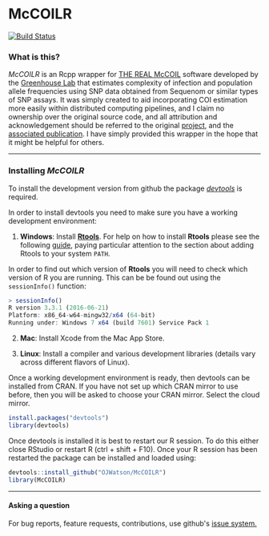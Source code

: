 # McCOILR

[![Build Status](https://travis-ci.org/OJWatson/McCOILR.png?branch=master)](https://travis-ci.org/OJWatson/McCOILR)

### What is this?

*McCOILR* is an Rcpp wrapper for [THE REAL McCOIL](https://github.com/Greenhouse-Lab/THEREALMcCOIL) software 
developed by the [Greenhouse Lab](https://github.com/Greenhouse-Lab) that estimates complexity of infection 
and population allele frequencies using SNP data obtained from Sequenom or similar types of SNP assays. It was
simply created to aid incorporating COI estimation more easily within distributed computing pipelines, and I
claim no ownership over the original source code, and all attribution and acknowledgement should be referred to
the original [project](https://github.com/Greenhouse-Lab/THEREALMcCOIL), and the [associated publication](http://journals.plos.org/ploscompbiol/article?id=10.1371/journal.pcbi.1005348). I have simply provided
this wrapper in the hope that it might be helpful for others. 

***

### Installing *McCOILR*

To install the development version from github the package [*devtools*](https://github.com/hadley/devtools) is required.

In order to install devtools you need to make sure you have a working development environment:

1. **Windows**: Install **[Rtools](https://cran.r-project.org/bin/windows/Rtools/)**. For help on how to install **Rtools** please see the following [guide](https://github.com/stan-dev/rstan/wiki/Install-Rtools-for-Windows), paying particular attention to the section about adding Rtools to your system `PATH`. 

In order to find out which version of **Rtools** you will need to check which version of R you are running. This can be be found out using the `sessionInfo()` function:

``` r 
> sessionInfo()
R version 3.3.1 (2016-06-21)
Platform: x86_64-w64-mingw32/x64 (64-bit)
Running under: Windows 7 x64 (build 7601) Service Pack 1
```

2. **Mac**: Install Xcode from the Mac App Store.

3. **Linux**: Install a compiler and various development libraries (details vary across different flavors of Linux).

Once a working development environment is ready, then devtools can be installed from CRAN. If you have not set up which CRAN mirror to use
before, then you will be asked to choose your CRAN mirror. Select the cloud mirror.

```r
install.packages("devtools")
library(devtools)
```
Once devtools is installed it is best to restart our R session. To do this either close RStudio or restart R (ctrl + shift + F10). Once your R session
has been restarted the package can be installed and loaded using:

```r
devtools::install_github("OJWatson/McCOILR")
library(McCOILR)
```

***


#### Asking a question

For bug reports, feature requests, contributions, use github's [issue system.](https://github.com/OJWatson/McCOILR/issues)
